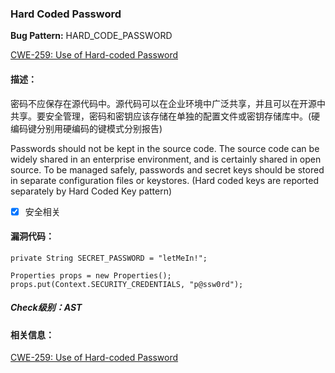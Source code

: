 ### Hard Coded Password
**Bug Pattern:** HARD_CODE_PASSWORD

[CWE-259: Use of Hard-coded Password](http://cwe.mitre.org/data/definitions/259.html)

#### 描述：
密码不应保存在源代码中。源代码可以在企业环境中广泛共享，并且可以在开源中共享。要安全管理，密码和密钥应该存储在单独的配置文件或密钥存储库中。(硬编码键分别用硬编码的键模式分别报告)

Passwords should not be kept in the source code. The source code can be widely shared in an enterprise environment, and is certainly shared in open source. To be managed safely, passwords and secret keys should be stored in separate configuration files or keystores. (Hard coded keys are reported separately by Hard Coded Key pattern)

- [x] 安全相关

#### 漏洞代码：
```
private String SECRET_PASSWORD = "letMeIn!";

Properties props = new Properties();
props.put(Context.SECURITY_CREDENTIALS, "p@ssw0rd");
```

##### Check级别：AST

#### 相关信息：

[CWE-259: Use of Hard-coded Password](http://cwe.mitre.org/data/definitions/259.html)